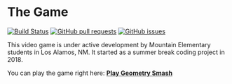 # The Game

[![Build Status](https://www.travis-ci.com/video-game-coding-club/sunflower-dash.svg?branch=master)](https://www.travis-ci.com/video-game-coding-club/sunflower-dash)
[![GitHub pull requests](https://img.shields.io/github/issues-pr/video-game-coding-club/sunflower-dash.svg)](https://github.com/video-game-coding-club/sunflower-dash/pulls)
[![GitHub issues](https://img.shields.io/github/issues/video-game-coding-club/sunflower-dash.svg)](https://github.com/video-game-coding-club/sunflower-dash/issues)

This video game is under active development by Mountain Elementary
students in Los Alamos, NM. It started as a summer break coding
project in 2018.

You can play the game right here: [**Play Geometry Smash**](game.html)
